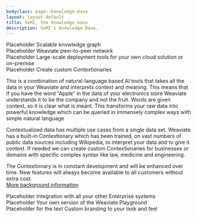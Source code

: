 ```yaml
---
bodyclass: page--knowledge-base
layout: layout-default
title: SeMI, the knowledge base
description: SeMI's Knowledge Base.
---
```


<article class="container">
<section>
<a id="KG">
Placeholder Scalable knowledge graph
</a>

</section>
<section>
<a id="peertopeer">
Placeholder Weaviate peer-to-peer network
</a>
</section>
<section>
<a id="deployment">
Placeholder Large-scale deployment tools for your own cloud solution or on-premise
</a>
</section>
<section>
<a id="contextionary">
Placeholder Create custom Contextionaries
</a>
<p>This is a combination of natural-language based AI tools that takes all the data in your Weaviate and interprets context and meaning. This means that if you have the word “Apple” in the data of your electronics store Weaviate understands it to be the company and not the fruit. Words are given context, so it is clear what is meant. This transforms your raw data into powerful knowledge which can be queried in immensely complex ways with simple natural language</p>
<p>Contextualized data has multiple use cases from a single data set. Weaviate has a built-in Contextionary which has been trained, on vast numbers of public data sources including Wikipedia, to interpret your data and to give it context. If needed we can create custom Contextionaries for businesses or domains with specific complex syntax like law, medicine and engineering.</p>
<p>The Contextionary is in constant development and will be enhanced over time. New features will always become available to all customers without extra cost.<br>
<a href='/knowledge-base/learn/technology-summary/#contextionary'>More background information</a></p>

</section>
<section>
<a id="integration">
Placeholder Integration with all your other Enterprise systems
</a>
</section>
<section>
<a id="playground">
Placeholder Your own version of the Weaviate Playground
</a>
</section>
<section>
<a id="branding">
Placeholder for the text Custom branding to your look and feel
</a>
</section>
</article>
